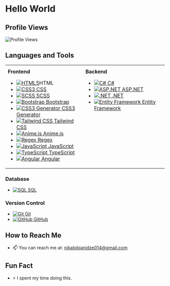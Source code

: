 ## <h1>Hello World</h1>

## Profile Views
![Profile Views](https://visitor-badge.laobi.icu/badge?page_id=Nikoloz911)

## Languages and Tools

<table style="width: 100%; table-layout: fixed;">
  <tr>
    <td style="vertical-align: top; padding-top: 10px;">
      <strong>Frontend</strong>
      <ul>
        <li><a href="https://developer.mozilla.org/en-US/docs/Web/HTML"><img src="https://img.shields.io/badge/-HTML5-FF5722?logo=html5&logoColor=ffffff" alt="HTML5" /></a>HTML</li>
        <li><a href="https://developer.mozilla.org/en-US/docs/Web/CSS"><img src="https://img.shields.io/badge/-CSS3-2965f1?logo=css3&logoColor=ffffff" alt="CSS3" /> CSS</a></li>
        <li><a href="https://sass-lang.com/"><img src="https://img.shields.io/badge/-SCSS-ff69b4?logo=sass&logoColor=ffffff" alt="SCSS" /> SCSS</a></li>
        <li><a href="https://getbootstrap.com/"><img src="https://img.shields.io/badge/-Bootstrap-563d7c?logo=bootstrap&logoColor=ffffff" alt="Bootstrap" /> Bootstrap</a></li>
        <li><a href="https://css3generator.com/"><img src="https://img.shields.io/badge/-CSS3%20Generator-38b2ac?logo=css3&logoColor=ffffff" alt="CSS3 Generator" /> CSS3 Generator</a></li>
        <li><a href="https://tailwindcss.com/"><img src="https://img.shields.io/badge/-Tailwind%20CSS-38b2ac?logo=tailwindcss&logoColor=ffffff" alt="Tailwind CSS" /> Tailwind CSS</a></li>
        <li><a href="https://animejs.com/"><img src="https://img.shields.io/badge/-Anime.js-00ff00?logo=anime.js&logoColor=ffffff" alt="Anime.js" /> Anime.js</a></li>
        <li><a href="https://regexr.com/"><img src="https://img.shields.io/badge/-Regex-ff6347?logo=regex&logoColor=ffffff" alt="Regex" /> Regex</a></li>
        <li><a href="https://developer.mozilla.org/en-US/docs/Web/JavaScript"><img src="https://img.shields.io/badge/-JavaScript-f7df1e?logo=javascript&logoColor=ffffff" alt="JavaScript" /> JavaScript</a></li>
        <li><a href="https://www.typescriptlang.org/"><img src="https://img.shields.io/badge/-TypeScript-3178c6?logo=typescript&logoColor=ffffff" alt="TypeScript" /> TypeScript</a></li>
        <li><a href="https://angular.io/"><img src="https://img.shields.io/badge/-Angular-e23237?logo=angular&logoColor=ffffff" alt="Angular" /> Angular</a></li>
      </ul>
    </td>
    <td style="vertical-align: top; padding-top: 10px;">
      <strong>Backend</strong>
      <ul>
        <li><a href="https://learn.microsoft.com/en-us/dotnet/csharp/"><img src="https://img.shields.io/badge/-C%23-512bd4?logo=c-sharp&logoColor=ffffff" alt="C#" /> C#</a></li>
        <li><a href="https://dotnet.microsoft.com/apps/aspnet"><img src="https://img.shields.io/badge/-ASP.NET-5C2D91?logo=aspnet&logoColor=ffffff" alt="ASP.NET" /> ASP.NET</a></li>
        <li><a href="https://dotnet.microsoft.com/"><img src="https://img.shields.io/badge/-DotNET-512bd4?logo=.net&logoColor=ffffff" alt=".NET" /> .NET</a></li>
        <li><a href="https://learn.microsoft.com/en-us/ef/"><img src="https://img.shields.io/badge/-Entity%20Framework-7d3c98?logo=entity-framework&logoColor=ffffff" alt="Entity Framework" /> Entity Framework</a></li>
      </ul>
    </td>
  </tr>
</table>


### Database
- <a href="https://www.microsoft.com/en-us/sql-server"><img src="https://img.shields.io/badge/-SQL-4479a1?logo=microsoftsqlserver&logoColor=ffffff" alt="SQL" /> SQL</a>

### Version Control
- <a href="https://git-scm.com/"><img src="https://img.shields.io/badge/-Git-f05032?logo=git&logoColor=ffffff" alt="Git" /> Git</a>
- <a href="https://github.com/"><img src="https://img.shields.io/badge/-GitHub-181717?logo=github&logoColor=ffffff" alt="GitHub" /> GitHub</a>




## How to Reach Me
- 📫 You can reach me at: nikalobjanidze014@gmail.com

## Fun Fact
- ⚡ I spent my time doing this.





<!--
**Nikoloz911/Nikoloz911** is a ✨ _special_ ✨ repository because its `README.md` (this file) appears on your GitHub profile.


Here are some ideas to get you started:

- 🔭 I’m currently working on ...
- 🌱 I’m currently learning ...
- 👯 I’m looking to collaborate on ...
- 🤔 I’m looking for help with ...
- 💬 Ask me about ...
- 📫 How to reach me: ...
- 😄 Pronouns: ...
- ⚡ Fun fact: ...
-->

